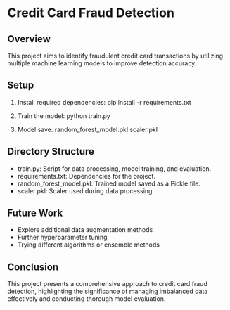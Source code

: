 
# Credit Card Fraud Detection

## Overview
This project aims to identify fraudulent credit card transactions by utilizing multiple machine learning models to improve detection accuracy.

## Setup
1. Install required dependencies:
    pip install -r requirements.txt
    

2. Train the model: 
    python train.py
    

3. Model save:
    random_forest_model.pkl
    scaler.pkl
    

## Directory Structure
- train.py: Script for data processing, model training, and evaluation.
- requirements.txt: Dependencies for the project.
- random_forest_model.pkl: Trained model saved as a Pickle file.
- scaler.pkl: Scaler used during data processing.

## Future Work
- Explore additional data augmentation methods
- Further hyperparameter tuning
- Trying different algorithms or ensemble methods

## Conclusion
This project presents a comprehensive approach to credit card fraud detection, highlighting the significance of managing imbalanced data effectively and conducting thorough model evaluation.
